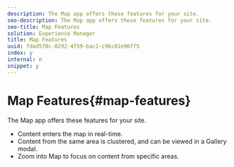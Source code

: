 ```yaml
---
description: The Map app offers these features for your site.
seo-description: The Map app offers these features for your site.
seo-title: Map Features
solution: Experience Manager
title: Map Features
uuid: fdad5f0c-8292-4f59-bac1-c96c01e96ff5
index: y
internal: n
snippet: y
---
```


# Map Features{#map-features}

The Map app offers these features for your site.



* Content enters the map in real-time.
* Content from the same area is clustered, and can be viewed in a Gallery modal.
* Zoom into Map to focus on content from specific areas.

